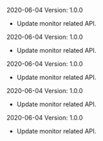 2020-06-04 Version: 1.0.0
- Update monitor related API.

2020-06-04 Version: 1.0.0
- Update monitor related API.

2020-06-04 Version: 1.0.0
- Update monitor related API.

2020-06-04 Version: 1.0.0
- Update monitor related API.

2020-06-04 Version: 1.0.0
- Update monitor related API.

